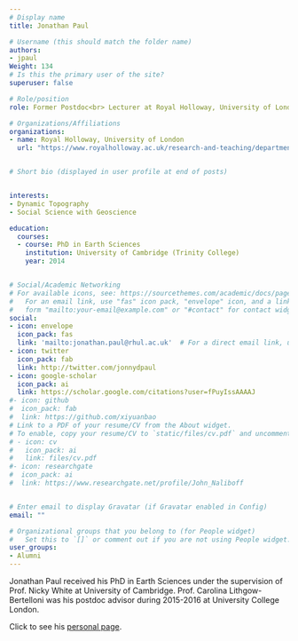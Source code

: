 ```yaml
---
# Display name
title: Jonathan Paul

# Username (this should match the folder name)
authors:
- jpaul
Weight: 134
# Is this the primary user of the site?
superuser: false

# Role/position
role: Former Postdoc<br> Lecturer at Royal Holloway, University of London

# Organizations/Affiliations
organizations:
- name: Royal Holloway, University of London
  url: "https://www.royalholloway.ac.uk/research-and-teaching/departments-and-schools/earth-sciences/"


# Short bio (displayed in user profile at end of posts)


interests:
- Dynamic Topography
- Social Science with Geoscience

education:
  courses:
  - course: PhD in Earth Sciences
    institution: University of Cambridge (Trinity College)
    year: 2014


# Social/Academic Networking
# For available icons, see: https://sourcethemes.com/academic/docs/page-builder/#icons
#   For an email link, use "fas" icon pack, "envelope" icon, and a link in the
#   form "mailto:your-email@example.com" or "#contact" for contact widget.
social:
- icon: envelope
  icon_pack: fas
  link: 'mailto:jonathan.paul@rhul.ac.uk'  # For a direct email link, use "mailto:test@example.org".
- icon: twitter
  icon_pack: fab
  link: http://twitter.com/jonnydpaul
- icon: google-scholar
  icon_pack: ai
  link: https://scholar.google.com/citations?user=fPuyIssAAAAJ
#- icon: github
#  icon_pack: fab
#  link: https://github.com/xiyuanbao
# Link to a PDF of your resume/CV from the About widget.
# To enable, copy your resume/CV to `static/files/cv.pdf` and uncomment the lines below.
# - icon: cv
#   icon_pack: ai
#   link: files/cv.pdf
#- icon: researchgate
#  icon_pack: ai
#  link: https://www.researchgate.net/profile/John_Naliboff


# Enter email to display Gravatar (if Gravatar enabled in Config)
email: ""

# Organizational groups that you belong to (for People widget)
#   Set this to `[]` or comment out if you are not using People widget.
user_groups:
- Alumni
---
```


Jonathan Paul received his PhD in Earth Sciences under the supervision of Prof. Nicky White at University of Cambridge. Prof. Carolina Lithgow-Bertelloni was his postdoc advisor during 2015-2016 at University College London. 

Click to see his [personal page](https://pure.royalholloway.ac.uk/portal/en/persons/jonathan-paul(4ec8deca-5be8-4798-8fb3-68613985d89a).html).

